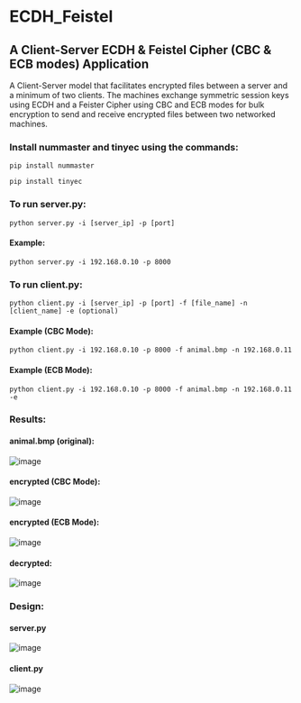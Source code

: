 # ECDH_Feistel

## A Client-Server ECDH & Feistel Cipher (CBC & ECB modes) Application

A Client-Server model that facilitates encrypted files between a server and a minimum of two clients. The machines exchange symmetric session keys using ECDH and a Feister Cipher using CBC and ECB modes for bulk encryption to send and receive encrypted files between two networked machines.

### Install nummaster and tinyec using the commands:

```pip install nummaster```

```pip install tinyec```

### To run server.py:

```python server.py -i [server_ip] -p [port]```

#### Example:

```python server.py -i 192.168.0.10 -p 8000```

### To run client.py:

```python client.py -i [server_ip] -p [port] -f [file_name] -n [client_name] -e (optional)```

#### Example (CBC Mode):

```python client.py -i 192.168.0.10 -p 8000 -f animal.bmp -n 192.168.0.11```

#### Example (ECB Mode):

```python client.py -i 192.168.0.10 -p 8000 -f animal.bmp -n 192.168.0.11 -e```

### Results:

#### animal.bmp (original):

![image](https://github.com/eunsaemy/ECDH_Feistel/assets/45950166/daff9a7c-fb54-44e7-bc8c-5dc47ba106ea)

#### encrypted (CBC Mode):

![image](https://github.com/eunsaemy/ECDH_Feistel/assets/45950166/f8617860-8b65-449f-80dc-3f12f679f92d)

#### encrypted (ECB Mode):

![image](https://github.com/eunsaemy/ECDH_Feistel/assets/45950166/f2d3c148-0ba2-4afd-a984-901523b4de67)

#### decrypted:

![image](https://github.com/eunsaemy/ECDH_Feistel/assets/45950166/7d646c31-550c-414c-927d-de552963330e)

### Design:

#### server.py

![image](https://github.com/eunsaemy/ECDH_Feistel/assets/45950166/9e4fe6e4-c9db-4b93-af93-5817f80f54cf)

#### client.py

![image](https://github.com/eunsaemy/ECDH_Feistel/assets/45950166/fbff8186-8256-4113-80fb-ab692afccb6c)
